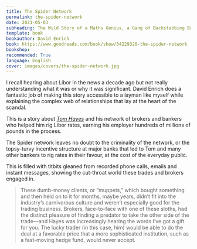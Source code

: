 ```yaml
---
title: The Spider Network
permalink: the-spider-network
date: 2021-05-03
subheading: The Wild Story of a Maths Genius, a Gang of Backstabbing Bankers, and One of the Greatest Scams in Financial History
template: book
bookauthor: David Enrich
book: https://www.goodreads.com/book/show/34229320-the-spider-network
bookshop: 
recommended: True
language: English
cover: images/covers/the-spider-network.jpg
---
```


I recall hearing about Libor in the news a decade ago but not really understanding what it was or why it was significant. David Enrich does a fantastic job of making this story accessible to a layman like myself while explaining the complex web of relationships that lay at the heart of the scandal.

This is a story about [*Tom Hayes*](https://en.wikipedia.org/wiki/Tom_Hayes_(trader)) and his network of brokers and bankers who helped him rig Libor rates, earning his employer hundreds of millions of pounds in the process.

The Spider network leaves no doubt to the criminality of the network, or the topsy-turvy incentive structure at major banks that led to Tom and many other bankers to rig rates in their favour, at the cost of the everyday public.

This is filled with titbits gleaned from recorded phone calls, emails and instant messages, showing the cut-throat world these trades and brokers engaged in.

> These dumb-money clients, or “muppets,” which bought something and then held on to it for months, maybe years, didn’t fit into the industry’s carnivorous culture and weren’t especially good for the trading business. Brokers, face-to-face with one of these sloths, had the distinct pleasure of finding a predator to take the other side of the trade—and Hayes was increasingly hearing the words I’ve got a gift for you. The lucky trader (in this case, him) would be able to do the deal at a favorable price that a more sophisticated institution, such as a fast-moving hedge fund, would never accept.